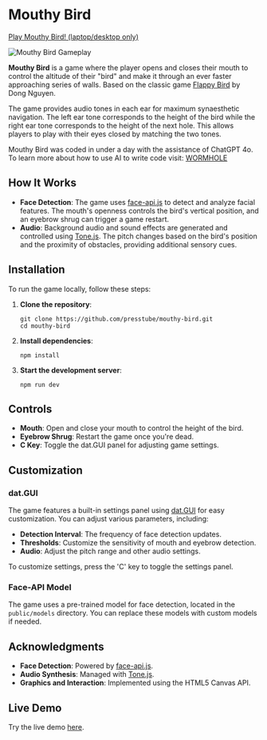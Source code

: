 # Mouthy Bird

[Play Mouthy Bird! (laptop/desktop only)](https://presstube.github.io/mouthy-bird/)

![Mouthy Bird Gameplay](https://presstube.github.io/mouthy-bird/mouthy-bird-5.gif)

**Mouthy Bird** is a game where the player opens and closes their mouth to control the altitude of their "bird" and make it through an ever faster approaching series of walls. Based on the classic game [Flappy Bird](https://en.wikipedia.org/wiki/Flappy_Bird) by Dong Nguyen.

The game provides audio tones in each ear for maximum synaesthetic navigation. The left ear tone corresponds to the height of the bird while the right ear tone corresponds to the height of the next hole. This allows players to play with their eyes closed by matching the two tones.

Mouthy Bird was coded in under a day with the assistance of ChatGPT 4o. To learn more about how to use AI to write code visit: [WORMHOLE](https://presstube.com/wormhole)

## How It Works

- **Face Detection**: The game uses [face-api.js](https://github.com/justadudewhohacks/face-api.js) to detect and analyze facial features. The mouth's openness controls the bird's vertical position, and an eyebrow shrug can trigger a game restart.
- **Audio**: Background audio and sound effects are generated and controlled using [Tone.js](https://tonejs.github.io/). The pitch changes based on the bird's position and the proximity of obstacles, providing additional sensory cues.

## Installation

To run the game locally, follow these steps:

1. **Clone the repository**:

   ```
   git clone https://github.com/presstube/mouthy-bird.git
   cd mouthy-bird
   ```

2. **Install dependencies**:

   ```
   npm install
   ```

3. **Start the development server**:

   ```
   npm run dev
   ```

## Controls

- **Mouth**: Open and close your mouth to control the height of the bird.
- **Eyebrow Shrug**: Restart the game once you're dead.
- **C Key**: Toggle the dat.GUI panel for adjusting game settings.

## Customization

### dat.GUI

The game features a built-in settings panel using [dat.GUI](https://github.com/dataarts/dat.gui) for easy customization. You can adjust various parameters, including:

- **Detection Interval**: The frequency of face detection updates.
- **Thresholds**: Customize the sensitivity of mouth and eyebrow detection.
- **Audio**: Adjust the pitch range and other audio settings.

To customize settings, press the 'C' key to toggle the settings panel.

### Face-API Model

The game uses a pre-trained model for face detection, located in the `public/models` directory. You can replace these models with custom models if needed.

## Acknowledgments

- **Face Detection**: Powered by [face-api.js](https://github.com/justadudewhohacks/face-api.js).
- **Audio Synthesis**: Managed with [Tone.js](https://tonejs.github.io/).
- **Graphics and Interaction**: Implemented using the HTML5 Canvas API.

## Live Demo

Try the live demo [here](https://presstube.github.io/mouthy-bird/).
